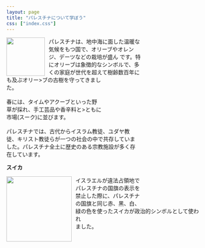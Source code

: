 ```yaml
---
layout: page
title: "パレスチナについて学ぼう"
css: ["index.css"]
---
```

<p>

<img src="{{site.baseurl}}/assets/img/map.png" style="float:left; width: 100px; padding-right: 10px">

<p>パレスチナは、地中海に面した温暖な<br />気候をもつ国で、オリーブやオレン<br />ジ、デーツなどの栽培が盛ん
です。特<br />にオリーブは象徴的なシンボルで、多<br />くの家庭が世代を超えて樹齢数百年に<br />も及ぶオリー>ブの古樹を守ってきまし<br />た。<br /><br />春には、タイムやアクーブといった野<br />草が採れ、手工芸品や香辛料と>ともに<br />市場(スーク)に並びます。<br /><br />パレスチナでは、古代からイスラム教徒、ユダヤ教<br />徒、キリスト教徒らが一つの社会の中で共存していま<br />した。パレスチナ全土に歴史のある宗教施設が多く存<br />在しています。</p>
</p>


<strong>スイカ</strong>
<p>

<img src="{{site.baseurl}}/assets/img/suika.png" style="float:left; width: 170px; padding-right: 10px">

<p>
イスラエルが違法占領地で<br />
パレスチナの国旗の表示を<br />
禁止した際に、パレスチナ<br />
の国旗と同じ赤、黑、白、<br />
緑の色を使ったスイカが政治的シンボルとして使われ<br />
ました。
</p>
